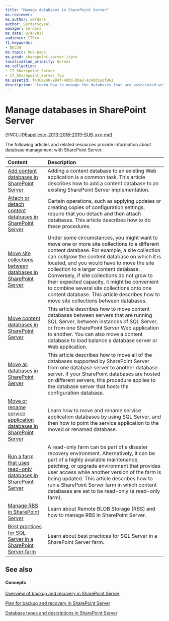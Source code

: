 ```yaml
---
title: "Manage databases in SharePoint Server"
ms.reviewer: 
ms.author: serdars
author: SerdarSoysal
manager: serdars
ms.date: 8/4/2017
audience: ITPro
f1.keywords:
- NOCSH
ms.topic: hub-page
ms.prod: sharepoint-server-itpro
localization_priority: Normal
ms.collection:
- IT_Sharepoint_Server
- IT_Sharepoint_Server_Top
ms.assetid: f436a248-984f-40bd-bbe2-ac4dd1e1f961
description: "Learn how to manage the databases that are associated with SharePoint Server."
---
```


# Manage databases in SharePoint Server

[!INCLUDE[appliesto-2013-2016-2019-SUB-xxx-md](../includes/appliesto-2013-2016-2019-SUB-xxx-md.md)] 
  
The following articles and related resources provide information about database management with SharePoint Server.
  
  
|**Content**|**Description**|
|:-----|:-----|
|[Add content databases in SharePoint Server](add-a-content-database.md) <br/> |Adding a content database to an existing Web application is a common task. This article describes how to add a content database to an existing SharePoint Server implementation.  <br/> |
|[Attach or detach content databases in SharePoint Server](attach-or-detach-content-databases.md) <br/> |Certain operations, such as applying updates or creating copies of configuration settings, require that you detach and then attach databases. This article describes how to do these procedures.  <br/> |
|[Move site collections between databases in SharePoint Server](move-site-collections-between-databases.md) <br/> |Under some circumstances, you might want to move one or more site collections to a different content database. For example, a site collection can outgrow the content database on which it is located, and you would have to move the site collection to a larger content database. Conversely, if site collections do not grow to their expected capacity, it might be convenient to combine several site collections onto one content database. This article describes how to move site collections between databases.  <br/> |
|[Move content databases in SharePoint Server](move-content-databases.md) <br/> |This article describes how to move content databases between servers that are running SQL Server, between instances of SQL Server, or from one SharePoint Server Web application to another. You can also move a content database to load balance a database server or Web application.  <br/> |
|[Move all databases in SharePoint Server](move-all-databases.md) <br/> |This article describes how to move all of the databases supported by SharePoint Server from one database server to another database server. If your SharePoint databases are hosted on different servers, this procedure applies to the database server that hosts the configuration database.  <br/> |
|[Move or rename service application databases in SharePoint Server](move-or-rename-service-application-databases.md) <br/> |Learn how to move and rename service application databases by using SQL Server, and then how to point the service application to the moved or renamed database.  <br/> |
|[Run a farm that uses read-only databases in SharePoint Server](run-a-farm-that-uses-read-only-databases.md) <br/> |A read-only farm can be part of a disaster recovery environment. Alternatively, it can be part of a highly available maintenance, patching, or upgrade environment that provides user access while another version of the farm is being updated. This article describes how to run a SharePoint Server farm in which content databases are set to be read-only (a read-only farm).  <br/> |
|[Manage RBS in SharePoint Server](manage-rbs.md) <br/> |Learn about Remote BLOB Storage (RBS) and how to manage RBS in SharePoint Server.  <br/> |
|[Best practices for SQL Server in a SharePoint Server farm](best-practices-for-sql-server-in-a-sharepoint-server-farm.md) <br/> |Learn about best practices for SQL Server in a SharePoint Server farm.  <br/> |
   
## See also

#### Concepts

  
[Overview of backup and recovery in SharePoint Server](backup-and-recovery-overview.md)
  
[Plan for backup and recovery in SharePoint Server](backup-and-recovery-planning.md)
  
[Database types and descriptions in SharePoint Server](../technical-reference/database-types-and-descriptions.md)

